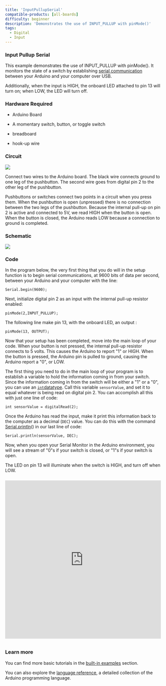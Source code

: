 ```yaml
---
title: 'InputPullupSerial'
compatible-products: [all-boards]
difficulty: beginner
description: 'Demonstrates the use of INPUT_PULLUP with pinMode()'
tags:
  - Digital
  - Input
---
```


### Input Pullup Serial

This example demonstrates the use of INPUT_PULLUP with pinMode(). It monitors the state of a switch by establishing [serial communication](https://www.arduino.cc/en/Reference/Serial) between your Arduino and your computer over USB.

Additionally, when the input is HIGH, the onboard LED attached to pin 13 will turn on; when LOW, the LED will turn off.

### Hardware Required

- Arduino Board

- A momentary switch, button, or toggle switch

- breadboard

- hook-up wire

### Circuit

![](assets/circuit.png)


Connect two wires to the Arduino board. The black wire connects ground to one leg of the pushbutton. The second wire goes from digital pin 2 to the other leg of the pushbutton.

Pushbuttons or switches connect two points in a circuit when you press them. When the pushbutton is open (unpressed) there is no connection between the two legs of the pushbutton. Because the internal pull-up on pin 2 is active and connected to 5V, we read HIGH when the button is open. When the button is closed, the Arduino reads LOW because a connection to ground is completed.

### Schematic

![](assets/schematic.png)

### Code

In the program below, the very first thing that you do will in the setup function is to begin serial communications, at 9600 bits of data per second, between your Arduino and your computer with the line:

`Serial.begin(9600);`

Next, initialize digital pin 2  as an input with the internal pull-up resistor enabled:

`pinMode(2,INPUT_PULLUP);`

The following line make pin 13, with the onboard LED, an output :

`pinMode(13, OUTPUT);`

Now that your setup has been completed, move into the main loop of your code. When your button is not pressed, the internal pull-up resistor connects to 5 volts. This causes the Arduino to report "1" or HIGH. When the button is pressed, the Arduino pin is pulled to ground, causing the Arduino report a "0", or LOW.

The first thing you need to do in the main loop of your program is to establish a variable to hold the information coming in from your switch. Since the information coming in from the switch will be either a "1" or a "0",  you can use an [`int`datatype](https://www.arduino.cc/en/Reference/Int). Call this variable `sensorValue`, and set it to equal whatever is being read on digital pin 2. You can accomplish all this with just one line of code:

`int sensorValue = digitalRead(2);`

Once the Arduino has read the input, make it print this information back to the computer as a decimal (`DEC`) value. You can do this with the command [Serial.println](https://www.arduino.cc/en/Serial/Println)()  in our last line of code:

`Serial.println(sensorValue, DEC);`

Now, when you open your Serial Monitor in the Arduino environment, you will see a stream of "0"s if your switch is closed, or "1"s if your switch is open.

The LED on pin 13 will illuminate when the switch is HIGH, and turn off when LOW.

<iframe src='https://create.arduino.cc/example/builtin/02.Digital%5CDigitalInputPullup/DigitalInputPullup/preview?embed&snippet' style='height:510px;width:100%;margin:10px 0' frameborder='0'></iframe>

### Learn more

You can find more basic tutorials in the [built-in examples](/built-in-examples) section.

You can also explore the [language reference](https://www.arduino.cc/reference/en/), a detailed collection of the Arduino programming language.